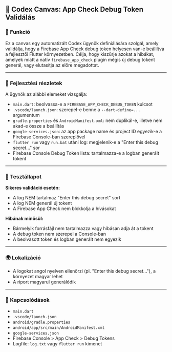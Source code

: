 ## 🌟 Codex Canvas: App Check Debug Token Validálás

### 🌟 Funkció

Ez a canvas egy automatizált Codex ügynök definiálására szolgál, amely validálja, hogy a Firebase App Check debug token helyesen van-e beállítva a fejlesztői Flutter környezetben. Célja, hogy kiszűrje azokat a hibákat, amelyek miatt a natív `firebase_app_check` plugin mégis új debug tokent generál, vagy elutasítja az előre megadottat.

---

### 🧠 Fejlesztési részletek

A ügynök az alábbi elemeket vizsgálja:

- `main.dart`: beolvassa-e a `FIREBASE_APP_CHECK_DEBUG_TOKEN` kulcsot
- `.vscode/launch.json`: szerepel-e benne a `--dart-define=...` argumentum
- `gradle.properties` és `AndroidManifest.xml`: nem duplikál-e, illetve nem akad-e össze a beállítás
- `google-services.json`: az app package name és project ID egyezik-e a Firebase Console-ban szereplővel
- `flutter run` vagy `run.bat` utáni log: megjelenik-e a "Enter this debug secret..." sor
- Firebase Console Debug Token lista: tartalmazza-e a logban generált tokent

---

### 🧪 Tesztállapot

**Sikeres validáció esetén:**

- A log NEM tartalmaz "Enter this debug secret" sort
- A log NEM generál új tokent
- A Firebase App Check nem blokkolja a hívásokat

**Hibának minősül:**

- Bármelyik forrásfájl nem tartalmazza vagy hibásan adja át a tokent
- A debug token nem szerepel a Console-ban
- A beolvasott token és logban generált nem egyezik

---

### 🌍 Lokalizáció

- A logokat angol nyelven ellenőrzi (pl. "Enter this debug secret..."), a környezet magyar lehet
- A riport magyarul generálódik

---

### 📌 Kapcsolódások

- `main.dart`
- `.vscode/launch.json`
- `android/gradle.properties`
- `android/app/src/main/AndroidManifest.xml`
- `google-services.json`
- Firebase Console > App Check > Debug Tokens
- Logfile: `log.txt` vagy `flutter run` kimenet
